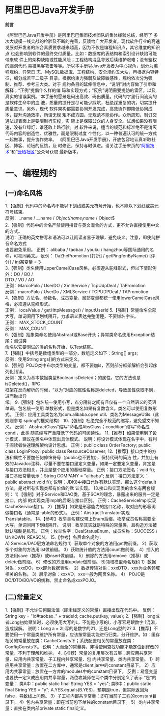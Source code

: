 # 阿里巴巴Java开发手册
 
 **前言**  

《阿里巴巴Java开发手册》是阿里巴巴集团技术团队的集体经验总结，经历了
多次大规模一线实战的检验及不断的完善，反馈给广大开发者。现代软件行业的高速
发展对开发者的综合素质要求越来越高，因为不仅是编程知识点，其它维度的知识点
也会影响到软件的最终交付质量。比如：数据库的表结构和索引设计缺陷可能带来软
件上的架构缺陷或性能风险；工程结构混乱导致后续维护艰难；没有鉴权的漏洞代码
易被黑客攻击等等。所以本手册以Java开发者为中心视角，划分为编程规约、异常日
志、MySQL数据库、工程结构、安全规约五大块，再根据内容特征，细分成若干二级子
目录。根据约束力强弱及故障敏感性，规约依次分为强制、推荐、参考三大类。对于
规约条目的延伸信息中，“说明”对内容做了引申和解释；“正例”提倡什么样的编
码和实现方式；“反例”说明需要提防的雷区，以及真实的错误案例。
本手册的愿景是码出高效、码出质量。代码的字里行间流淌的是软件生命中的血
液，质量的提升是尽可能少踩坑，杜绝踩重复的坑，切实提升质量意识。另外，现代
软件架构都需要协同开发完成，高效协作即降低协同成本，提升沟通效率，所谓无规
矩不成方圆，无规范不能协作。众所周知，制订交通法规表面上是要限制行车权，实
际上是保障公众的人身安全。试想如果没有限速，没有红绿灯，谁还敢上路行驶。对
软件来说，适当的规范和标准绝不是消灭代码内容的创造性、优雅性，而是限制过度
个性化，以一种普遍认可的统一方式一起做事，提升协作效率。
《阿里巴巴Java开发手册》，开放包容地认真听取社区、博客、论坛的反馈，及
时修正，保持与时俱进。请关注手册末页的“<font color='blue'>阿里技术</font>”和“<font color='blue'>云栖社区</font>”公众号获取
最新版本。


# 一、编程规约
## (一)命名风格
1.【强制】代码中的命名均不能以下划线或美元符号开始，也不能以下划线或美元符号结束。  
反例： _name / __name / $Object / name_ / name$ / Object$  
2.【强制】代码中的命名严禁使用拼音与英文混合的方式，更不允许直接使用中文的方式。  
说明：正确的英文拼写和语法可以让阅读者易于理解，避免歧义。注意，即使纯拼音命名方式  
也要避免采用。 
正例： alibaba / taobao / youku / hangzhou等国际通用的名称，可视同英文。 
反例： DaZhePromotion [打折] / getPingfenByName() [评分] / int某变量 = 3   
3.【强制】类名使用UpperCamelCase风格，必须遵从驼峰形式，但以下情形例外：DO / BO   /   
DTO / VO / AO  
正例：MarcoPolo / UserDO / XmlService / TcpUdpDeal / TaPromotion  
反例：macroPolo / UserDo / XMLService / TCPUDPDeal / TAPromotion  
4.【强制】方法名、参数名、成员变量、局部变量都统一使用lowerCamelCase风格，必须遵从驼峰形式。  
正例： localValue / getHttpMessage() / inputUserId
5.【强制】常量命名全部大写，单词间用下划线隔开，力求语义表达完整清楚，不要嫌名字长。  
正例： MAX_STOCK_COUNT  
反例： MAX_COUNT  
6.【强制】抽象类命名使用Abstract或Base开头；异常类命名使用Exception结尾；测试类  
命名以它要测试的类的名称开始，以Test结尾。  
7.【强制】中括号是数组类型的一部分，数组定义如下：String[]   args;  
反例：使用String  args[]的方式来定义。    
8.【强制】POJO类中布尔类型的变量，都不要加is，否则部分框架解析会引起序列化错误。  
反例：定义为基本数据类型Boolean isDeleted；的属性，它的方法也是isDeleted()，RPC  
框架在反向解析的时候，“以为”对应的属性名称是deleted，导致属性获取不到，进而抛出异  
常。
9.【强制】包名统一使用小写，点分隔符之间有且仅有一个自然语义的英语单词。包名统一使用
单数形式，但是类名如果有复数含义，类名可以使用复数形式。
正例：应用工具类包名为com.alibaba.open.util、类名为MessageUtils（此规则参考
spring的框架结构）
10.【强制】杜绝完全不规范的缩写，避免望文不知义。
反例： AbstractClass“缩写”命名成AbsClass；condition“缩写”命名成 condi，此类
随意缩写严重降低了代码的可阅读性。
11.【推荐】如果使用到了设计模式，建议在类名中体现出具体模式。
说明：将设计模式体现在名字中，有利于阅读者快速理解架构设计思想。
正例：public class OrderFactory;
     public class LoginProxy;
     public class ResourceObserver;
12.【推荐】接口类中的方法和属性不要加任何修饰符号（public也不要加），保持代码的简洁
性，并加上有效的Javadoc注释。尽量不要在接口里定义变量，如果一定要定义变量，肯定是
与接口方法相关，并且是整个应用的基础常量。
正例：接口方法签名：void f();
    接口基础常量表示：String COMPANY = "alibaba";
反例：接口方法定义：public abstract void f();
说明：JDK8中接口允许有默认实现，那么这个default方法，是对所有实现类都有价值的默
认实现。
13.接口和实现类的命名有两套规则：
 1）【强制】对于Service和DAO类，基于SOA的理念，暴露出来的服务一定是接口，内部
的实现类用Impl的后缀与接口区别。
正例：CacheServiceImpl实现CacheService接口。
 2）【推荐】如果是形容能力的接口名称，取对应的形容词做接口名（通常是–able的形式）。
正例：AbstractTranslator实现 Translatable。
14.【参考】枚举类名建议带上Enum后缀，枚举成员名称需要全大写，单词间用下划线隔开。
说明：枚举其实就是特殊的常量类，且构造方法被默认强制是私有。
正例：枚举名字：DealStatusEnum，成员名称：SUCCESS / UNKOWN_REASON。
15.【参考】各层命名规约：  
A) Service/DAO层方法命名规约
   1）获取单个对象的方法用get做前缀。
   2）获取多个对象的方法用list做前缀。
   3）获取统计值的方法用count做前缀。
   4）插入的方法用save（推荐）或insert做前缀。
   5）删除的方法用remove（推荐）或delete做前缀。
   6）修改的方法用update做前缀。
B)领域模型命名规约
   1）数据对象：xxxDO，xxx即为数据表名。
   2）数据传输对象：xxxDTO，xxx为业务领域相关的名称。
   3）展示对象：xxxVO，xxx一般为网页名称。
   4） POJO是DO/DTO/BO/VO的统称，禁止命名成xxxPOJO。
## (二)常量定义
1.【强制】不允许任何魔法值（即未经定义的常量）直接出现在代码中。
反例： String key = "Id#taobao_" + tradeId;
        cache.put(key, value);
2.【强制】long或者Long初始赋值时，必须使用大写的L，不能是小写的l，小写容易跟数字
1混淆，造成误解。
说明：Long a = 2l;写的是数字的21，还是Long型的2? 
3.【推荐】不要使用一个常量类维护所有常量，应该按常量功能进行归类，分开维护。如：缓存
相关的常量放在类：CacheConsts下；系统配置相关的常量放在类：ConfigConsts下。
说明：大而全的常量类，非得使用查找功能才能定位到修改的常量，不利于理解和维护。
4.【推荐】常量的复用层次有五层：跨应用共享常量、应用内共享常量、子工程内共享常量、包
内共享常量、类内共享常量。
1）跨应用共享常量：放置在二方库中，通常是client.jar中的constant目录下。
2）应用内共享常量：放置在一方库的modules中的constant目录下。
反例：易懂变量也要统一定义成应用内共享常量，两位攻城师在两个类中分别定义了表示
“是”的变量：
类A中：public  static final String YES = "yes";
类B中：public  static final String YES = "y";
A.YES.equals(B.YES)，预期是true，但实际返回为false，导致线上问题。
 3）子工程内部共享常量：即在当前子工程的constant目录下。
 4）包内共享常量：即在当前包下单独的constant目录下。
 5）类内共享常量：直接在类内部private  static  final定义。
